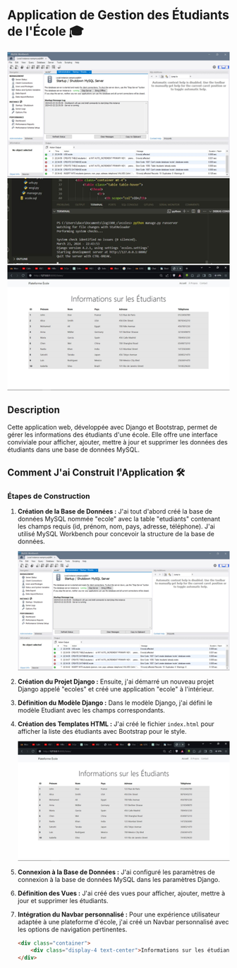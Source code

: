 # Application de Gestion des Étudiants de l'École 🎓

![Création de la Base de Données](https://github.com/josephsamijona/pat3_log3300/blob/main/0.JPG)
![Lancement du Serveur](1.jpg)
![Liste des Étudiants](2.jpg)

## Description
Cette application web, développée avec Django et Bootstrap, permet de gérer les informations des étudiants d'une école. Elle offre une interface conviviale pour afficher, ajouter, mettre à jour et supprimer les données des étudiants dans une base de données MySQL.

## Comment J'ai Construit l'Application 🛠️

### Étapes de Construction

1. **Création de la Base de Données :** J'ai tout d'abord créé la base de données MySQL nommée "ecole" avec la table "etudiants" contenant les champs requis (id, prénom, nom, pays, adresse, téléphone). J'ai utilisé MySQL Workbench pour concevoir la structure de la base de données.
   
   ![Création de la Base de Données](0.jpg)

2. **Création du Projet Django :** Ensuite, j'ai démarré un nouveau projet Django appelé "ecoles" et créé une application "ecole" à l'intérieur.

3. **Définition du Modèle Django :** Dans le modèle Django, j'ai défini le modèle Etudiant avec les champs correspondants.

4. **Création des Templates HTML :** J'ai créé le fichier `index.html` pour afficher la liste des étudiants avec Bootstrap pour le style.

   ![Liste des Étudiants](2.jpg)

5. **Connexion à la Base de Données :** J'ai configuré les paramètres de connexion à la base de données MySQL dans les paramètres Django.

6. **Définition des Vues :** J'ai créé des vues pour afficher, ajouter, mettre à jour et supprimer les étudiants.

7. **Intégration du Navbar personnalisé :** Pour une expérience utilisateur adaptée à une plateforme d'école, j'ai créé un Navbar personnalisé avec les options de navigation pertinentes.

   ```html
   <div class="container">
       <div class="display-4 text-center">Informations sur les étudiants</div>
   </div>
